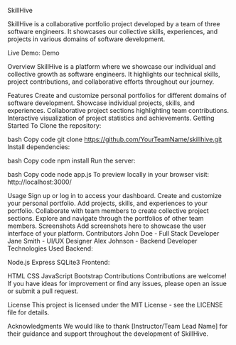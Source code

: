 SkillHive

SkillHive is a collaborative portfolio project developed by a team of three software engineers. It showcases our collective skills, experiences, and projects in various domains of software development.

Live Demo: Demo

Overview
SkillHive is a platform where we showcase our individual and collective growth as software engineers. It highlights our technical skills, project contributions, and collaborative efforts throughout our journey.

Features
Create and customize personal portfolios for different domains of software development.
Showcase individual projects, skills, and experiences.
Collaborative project sections highlighting team contributions.
Interactive visualization of project statistics and achievements.
Getting Started
To Clone the repository:

bash
Copy code
git clone https://github.com/YourTeamName/skillhive.git
Install dependencies:

bash
Copy code
npm install
Run the server:

bash
Copy code
node app.js
To preview locally in your browser visit:
http://localhost:3000/

Usage
Sign up or log in to access your dashboard.
Create and customize your personal portfolio.
Add projects, skills, and experiences to your portfolio.
Collaborate with team members to create collective project sections.
Explore and navigate through the portfolios of other team members.
Screenshots
Add screenshots here to showcase the user interface of your platform.
Contributors
John Doe - Full Stack Developer
Jane Smith - UI/UX Designer
Alex Johnson - Backend Developer
Technologies Used
Backend:

Node.js
Express
SQLite3
Frontend:

HTML
CSS
JavaScript
Bootstrap
Contributions
Contributions are welcome! If you have ideas for improvement or find any issues, please open an issue or submit a pull request.

License
This project is licensed under the MIT License - see the LICENSE file for details.

Acknowledgments
We would like to thank [Instructor/Team Lead Name] for their guidance and support throughout the development of SkillHive.

